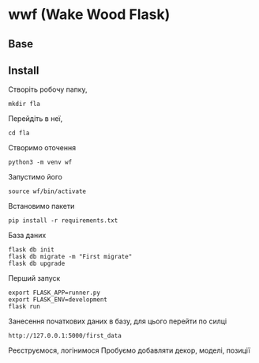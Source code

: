 # wwf (Wake Wood Flask)

## Base



## Install

Створіть робочу папку,

    mkdir fla

Перейдіть в неї,

    cd fla

Створимо оточення

    python3 -m venv wf

Запустимо його

    source wf/bin/activate

Встановимо пакети

    pip install -r requirements.txt

База даних

    flask db init
    flask db migrate -m "First migrate"
    flask db upgrade

Перший запуск

    export FLASK_APP=runner.py
    export FLASK_ENV=development
    flask run

Занесення початкових даних в базу, для цього перейти по силці

    http://127.0.0.1:5000/first_data

Реєструємося, логінимося
Пробуємо добавляти декор, моделі, позиції
